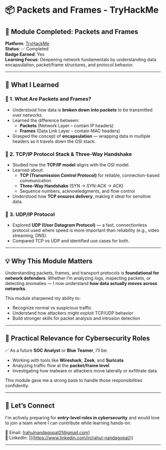 
# 📦 Packets and Frames - TryHackMe

## 🧭 Module Completed: Packets and Frames  
**Platform**: [TryHackMe](https://tryhackme.com)  
**Status**: ✅ Completed  
**Badge Earned**: Yes  
**Learning Focus**: Deepening network fundamentals by understanding data encapsulation, packet/frame structures, and protocol behavior.

---

## 🧠 What I Learned

### 🔹 1. What Are Packets and Frames?
- Understood how data is **broken down into packets** to be transmitted over networks.
- Learned the difference between:
  - **Packets** (Network Layer – contain IP headers)
  - **Frames** (Data Link Layer – contain MAC headers)
- Grasped the concept of **encapsulation** — wrapping data in multiple headers as it travels down the OSI stack.

### 🔹 2. TCP/IP Protocol Stack & Three-Way Handshake
- Studied how the **TCP/IP model** aligns with the OSI model.
- Learned about:
  - **TCP (Transmission Control Protocol)** for reliable, connection-based communication
  - **Three-Way Handshake** (SYN → SYN-ACK → ACK)
  - Sequence numbers, acknowledgments, and flow control
- Understood how **TCP ensures delivery**, making it ideal for sensitive data.

### 🔹 3. UDP/IP Protocol
- Explored **UDP (User Datagram Protocol)** — a fast, connectionless protocol used where speed is more important than reliability (e.g., video streaming, DNS).
- Compared TCP vs UDP and identified use cases for both.

---

## 💡 Why This Module Matters

Understanding packets, frames, and transport protocols is **foundational for network defenders**. Whether I’m analyzing logs, inspecting packets, or detecting anomalies — I now understand **how data actually moves across networks**.

This module sharpened my ability to:
- Recognize normal vs suspicious traffic
- Understand how attackers might exploit TCP/UDP behavior
- Build stronger skills for packet analysis and intrusion detection

---

## 🧠 Practical Relevance for Cybersecurity Roles

✅ As a future **SOC Analyst** or **Blue Teamer**, I’ll be:
- Working with tools like **Wireshark**, **Zeek**, and **Suricata**
- Analyzing traffic flow at the **packet/frame level**
- Investigating how malware or attackers move laterally or exfiltrate data

This module gave me a strong base to handle those responsibilities confidently.

---

## 🤝 Let’s Connect

I'm actively preparing for **entry-level roles in cybersecurity** and would love to join a team where I can contribute while learning hands-on.

📧 Email: [rahulnandagopal01@gmail.com]  
🔗 LinkedIn: [[(https://www.linkedin.com/in/rahul-nandagopal/))  


---


